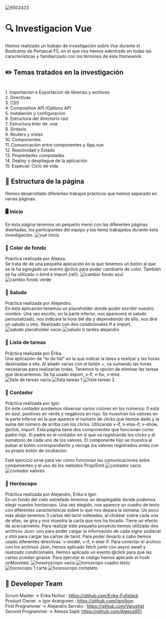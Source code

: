 ![6502423](https://github.com/user-attachments/assets/ab53a3e7-23cb-442e-bd17-431ff83f0313)

# 🔍 Investigacion Vue

Hemos realizado un trabajo de investigación sobre Vue durante el Bootcamp de Peñascal F5, en el que nos hemos adentrado en todas las características y familiarizado con los términos de éste framework.

## ✏️ Temas tratados en la investigación
<br>
1. Importacion e Exportacion de librerías y archivos
<br>
2. Directivas
<br>
3. CSS
<br>
4. Composition API /Options API
<br>
5. Instalación y configuración
<br>
6. Estructura del directorio raíz
<br>
7. Estructura Inter de .vue
<br>
8. Sintaxis
<br>
9. Routers y vistas
<br>
10. Componentes
<br>
11. Comunicación entre componentes y App.vue
<br>
12. Reactividad y Estado
<br>
13. Propiedades computadas
<br>
14. Deploy o despliegue de la aplicación
<br>
15. Especial: Ciclo de vida

## 🧬 Estructura de la página
Hemos desarrollado diferentes trabajos prácticos que hemos separado en varias páginas.
### 🖥️ Inicio
En ésta página tenemos un pequeño menú con las diferentes páginas diseñadas, los participantes del equipo y los ítems trabajados durante ésta investigación.
![vue inicio](https://github.com/user-attachments/assets/19bdf1c8-5a83-4806-9c76-0a26e016f535)
### 🔵 Color de fondo
Práctica realizada por Aleeza.
<br>
Se trata de de una pequeña aplicación en la que tenemos un botón al que se le ha agregado un evento @click para poder cambiarlo de color. También se ha utilizado v-bind e import {ref}.
![cambio fondo azul](https://github.com/user-attachments/assets/85902c04-2403-42b0-9342-88a697642ca6)
![cambio fondo verde](https://github.com/user-attachments/assets/83783fc7-29ea-419d-b167-1fdf8512a399)
### 👋 Saludo
Práctica realizada por Alejandro.
<br>
En ésta aplicación tenemos un placeholder donde poder escribir nuestro nombre. Una vez escrito, en la parte inferior, nos aparecerá el saludo personalizado, nos indicará la hora del día y dependiendo de ello, nos dirá un saludo u otro. Realizado con dos condicionales If e import.
![saludo placeholder vacio](https://github.com/user-attachments/assets/a9a82ad6-5a08-4f64-9f59-f7b28f09ea77)
![saludo b tardes alejandro](https://github.com/user-attachments/assets/40bde94e-86d8-4f6a-bc0b-a0f1c5f4ef00)
### 📑 Lista de tareas
Práctica realizada por Érika.
<br>
Una aplicación de "to do list" en la que indicar la tarea a realizar y las horas destinadas a ella. Al añadir varias con el botón +, va sumando las horas necesarias para realizarlas todas. Tenemos la opción de eliminar las tareas que descartemos. Se ha usado export, v-if, v-for, v-else.
![lista de tareas vacia](https://github.com/user-attachments/assets/67c53fc9-6328-4625-8d4f-369731921c2b)
![lista tareas 1](https://github.com/user-attachments/assets/1a1b2576-ba69-4f2b-a3bb-7816ddbc46f9)
![lista tareas 2](https://github.com/user-attachments/assets/a6690036-dc62-48fc-822d-a0776cc698f7)
### 🥇 Contador
Práctica realizada por Igor.
<br>
En éste contador pordemos observar varios colores en los números: 0 está en azul, positivos en verde y negativos en rojo. Se muestran los valores en la parte inferior en la que aparece el número de clicks que hemos dado y la suma del número de arriba con los clicks. Utilizando v-if, v-else-if, v-show, @click, import.
Esta página tiene dos componentes que funcionan como padre-hijo. El padre es el contador en sí que va registrando los clicks y el sumatorio de cada uno de los valores. El componente hijo se muestra al pulsar el botón correspondiente y recoge los valores registrados antes con su propio botón de ocultación.

Este ejercicio sirve para ver cómo funcionan las comunicaciones entre componentes y el uso de los métodos Prop/Emit
![contador vacio](https://github.com/user-attachments/assets/f4e88960-5686-4e49-9b01-0d16bfef026d)
![contador valores](https://github.com/user-attachments/assets/9b3f084b-eb15-4006-90fd-2e10706cbe4f)
### 🌌 Horóscopo
Práctica realizada por Alejandro, Érika e Igor.
<br>
En un fondo del cielo estrellado tenemos un desplegable donde podemos elegir nuestro horóscopo. Una vez elegido, nos aparece un cuadro de texto con diferentes características sobre lo que nos depara la semana. Un poco más abajo tenemos 3 cartas del tarot volteadas, al clickear sobre cada una de ellas, se gira y nos muestra la carta que nos ha tocado. Tiene un efecto de acercamiento. Para realizar éste pequeño proyecto hemos utilizado dos archivos Json: uno para poder cargar la información de cada signo zodiacal y otro para cargar las cartas de tarot. Para poder llevarlo a cabo hemos usado diferentes directivas: v-model, v-if, v-else-if. Para conectar el archivo con los archivos Json, hemos aplicado fetch junto con async await y realizado condicionales. Hemos aplicado un evento @click para que las cartas puedan girarse. Para ejecutar el código hemos aplicado el hook onMounted.
![hosoroscopo vacio](https://github.com/user-attachments/assets/6f2a5c6e-b63f-4c86-b8a7-1a74fac38e58)
![horoscopo cuadro texto](https://github.com/user-attachments/assets/f2934521-d493-4178-8046-136c6ad46740)
![horoscopo 1 carta](https://github.com/user-attachments/assets/b68e4a05-5328-437b-ad23-161726af8423)
![hosroscopo completo](https://github.com/user-attachments/assets/0f71227d-5188-4fc6-9904-d451225754c1)
## 👥 Developer Team 
Scrum Master -> Érika Núñez : https://github.com/Erika-Fullstack
<br>
Product Owner -> Igor Aranguren : https://github.com/igoribon
<br>
First Programmer -> Alejandro Serrato : https://github.com/Varushet
<br>
Second Programmer -> Aleeza Sajid: https://github.com/Aleeza951
